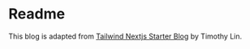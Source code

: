 # Readme

This blog is adapted from [Tailwind Nextjs Starter Blog](https://github.com/timlrx/tailwind-nextjs-starter-blog) by Timothy Lin.